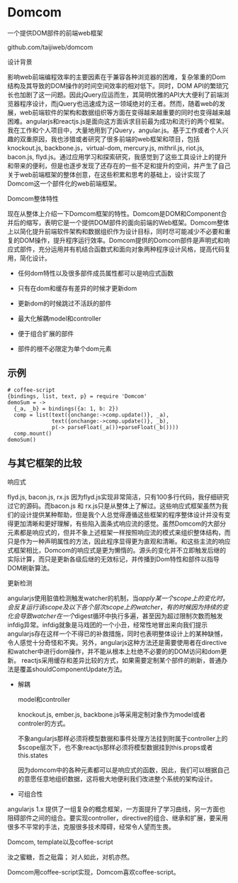 # Domcom  

一个提供DOM部件的前端web框架

github.com/taijiweb/domcom

设计背景

影响web前端编程效率的主要因素在于兼容各种浏览器的困难，复杂笨重的Dom结构及其导致的DOM操作的时间空间效率的相对低下。同时，DOM API的繁琐冗长也加剧了这一问题。因此jQuery应运而生，其简明优雅的API大大便利了前端浏览器程序设计，而jQuery也迅速成为这一领域绝对的王者。然而，随着web的发展，web前端软件的架构和数据组织等方面在变得越来越重要的同时也变得越来越困难。angularjs和reactjs.js是面向这方面诉求目前最为成功和流行的两个框架。我在工作和个人项目中，大量地用到了jQuery，angular.js。基于工作或者个人兴趣的双重原因，我也涉猎或者研究了很多前端的web框架和项目，包括knockout.js, backbone.js，virtual-dom, mercury.js, mithril.js, riot.js, bacon.js, flyd.js。通过应用学习和探索研究，我感觉到了这些工具设计上的提升和带来的便利，但是也逐步发现了还存在的一些不足和提升的空间，并产生了自己关于web前端框架的整体创意，在这些积累和思考的基础上，设计实现了Domcom这一个部件化的web前端框架。


Domcom整体特性

现在从整体上介绍一下Domcom框架的特性。Domcom是DOM和Component合并后的缩写，表明它是一个提供DOM部件的面向前端的Web框架。Domcom整体上以简化提升前端软件架构和数据组织作为设计目标，同时尽可能减少不必要和重复的DOM操作，提升程序运行效率。Domcom提供的Domcom部件是声明式和响应式部件，充分运用并有机结合函数式和面向对象两种程序设计风格，提高代码复用，简化设计。

* 任何dom特性以及很多部件成员属性都可以是响应式函数

* 只有在dom和缓存有差异的时候才更新dom

* 更新dom的时候跳过不活跃的部件

* 最大化解耦model和controller

* 便于组合扩展的部件

* 部件的根不必限定为单个dom元素

## 示例

    # coffee-script
    {bindings, list, text, p} = require 'Domcom'
    demoSum = ->
      {_a, _b} = bindings({a: 1, b: 2})
      comp = list(text({onchange:->comp.update()}, _a),
                  text({onchange:->comp.update()}, _b),
                  p(-> parseFloat(_a())+parseFloat(_b())))
      comp.mount()
    demoSum()

## 与其它框架的比较

响应式

flyd.js, bacon.js, rx.js
因为flyd.js实现非常简洁，只有100多行代码，我仔细研究过它的源码。而bacon.js 和 rx.js只是从整体上了解过。这些响应式框架虽然为我们的设计提供某种帮助，但是我个人总觉得遵循这些框架的程序整体设计并没有变得更加清晰和更好理解，有些陷入面条式响应流的感觉。虽然Domcom的大部分元素都是响应式的，但并不象上述框架一样按照响应流的模式来组织整体结构，而只是作为一种声明属性的方法，因此程序显得更为直观和清晰。和这些主流的响应式框架相比，Domcom的响应式是更为懒惰的。源头的变化并不立即触发后继的实际计算，而只是更新各级后继的无效标记，并传播到Dom特性和部件以指导DOM刷新算法。

更新检测

angularjs使用脏值检测触发watcher的机制，当$apply某一个scope上的变化时，会反复运行该scope及以下各个层次scope上的watcher，有的时候因为持续的变化会导致watcher在一个$digest循环中执行多遍，甚至因为超过限制次数而触发infdig异常。infdig就象是马戏团的一个小丑，经常性地冒出来向我们提示angularjs存在这样一个不得已的补救措施，同时也表明整体设计上的某种缺憾，令人感觉十分奇怪和不爽。另外，angularjs这种方法还是需要使用者在directive和watcher中进行dom操作，并不能从根本上杜绝不必要的的DOM访问和dom更新。
reactjs采用缓存和差异比较的方式，如果需要定制某个部件的刷新，普通办法是覆盖shouldComponentUpdate方法。

* 解耦

  model和controller

  knockout.js, ember.js, backbone.js等采用定制对象作为model或者controler的方式。

  不象angularjs那样必须将模型数据和事件处理方法挂到附属于controller上的$scope层次下，也不象reactjs那样必须将模型数据挂到this.props或者this.states

  因为domcom中的各种元素都可以是响应式的函数，因此，我们可以根据自己的意愿任意地组织数据，这将极大地便利我们改进整个系统的架构设计。

* 可组合性

angularjs 1.x 提供了一组复杂的概念框架，一方面提升了学习曲线，另一方面也阻碍部件之间的组合。要实现controller，directive的组合、继承和扩展，要采用很多不平常的手法，克服很多技术障碍，经常令人望而生畏。


Domcom, template以及coffee-script

  
  汝之蜜糖，吾之砒霜；
  对人如此，对机亦然。

  Domcom用coffee-script实现，Domcom喜欢coffee-script。
